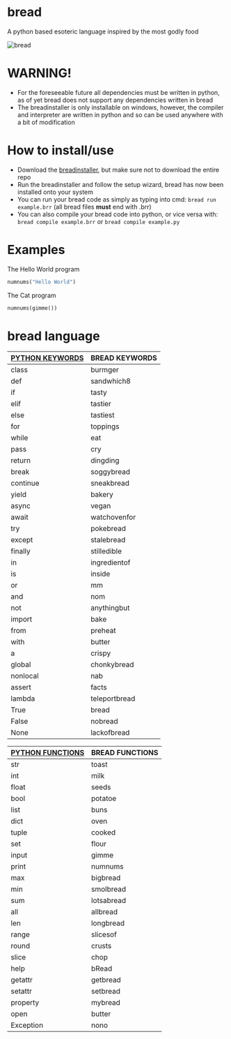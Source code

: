 # bread
A python based esoteric language inspired by the most godly food

![bread](https://breadhub.uk/static/images/ico-full.png)

# WARNING!
- For the foreseeable future all dependencies must be written in python, as of yet bread does not support any dependencies written in bread
 - The breadinstaller is only installable on windows, however, the compiler and interpreter are written in python and so can be used anywhere with a bit of modification

# How to install/use
 - Download the [breadinstaller](https://github.com/judev1/bread/blob/main/breadinstaller.exe?raw=true), but make sure not to download the entire repo
 - Run the breadinstaller and follow the setup wizard, bread has now been installed onto your system
 - You can run your bread code as simply as typing into cmd: `bread run example.brr` (all bread files **must** end with .brr)
 - You can also compile your bread code into python, or vice versa with: `bread compile example.brr` or `bread compile example.py`

# Examples
The Hello World program
```python
numnums("Hello World")
```
The Cat program
```python
numnums(gimme())
```


# bread language
| [PYTHON KEYWORDS](https://www.programiz.com/python-programming/keyword-list) | BREAD KEYWORDS
| - | -
| class | burmger
| def | sandwhich8
| if | tasty
| elif | tastier
| else | tastiest
| for | toppings
| while | eat
| pass | cry
| return | dingding
| break | soggybread
| continue | sneakbread
| yield | bakery
| async | vegan
| await | watchovenfor
| try | pokebread
| except | stalebread
| finally | stilledible
| in | ingredientof
| is | inside
| or | mm
| and | nom
| not | anythingbut
| import | bake
| from | preheat
| with | butter
| a | crispy
| global | chonkybread
| nonlocal | nab
| assert | facts
| lambda | teleportbread
| True | bread
| False | nobread
| None | lackofbread

| [PYTHON FUNCTIONS](https://docs.python.org/3/library/functions.html) | BREAD FUNCTIONS
| - | -
| str | toast
| int | milk
| float | seeds
| bool | potatoe
| list | buns
| dict | oven
| tuple | cooked
| set | flour
| input | gimme
| print | numnums
| max | bigbread
| min | smolbread
| sum | lotsabread
| all | allbread
| len | longbread
| range | slicesof
| round | crusts
| slice | chop
| help | bRead
| getattr | getbread
| setattr | setbread
| property | mybread
| open | butter
| Exception | nono
